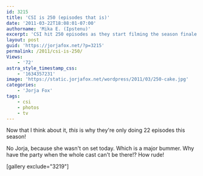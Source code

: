 ```yaml
---
id: 3215
title: 'CSI is 250 (episodes that is)'
date: '2011-03-22T18:08:01-07:00'
authorname: 'Mika E. (Ipstenu)'
excerpt: 'CSI hit 250 episodes as they start filming the season finale.'
layout: post
guid: 'https://jorjafox.net/?p=3215'
permalink: /2011/csi-is-250/
Views:
    - '72'
astra_style_timestamp_css:
    - '1634357231'
image: 'https://static.jorjafox.net/wordpress/2011/03/250-cake.jpg'
categories:
    - 'Jorja Fox'
tags:
    - csi
    - photos
    - tv
---
```


Now that I think about it, _this_ is why they're only doing 22 episodes this season!

No Jorja, because she wasn't on set today. Which is a major bummer. Why have the party when the whole cast can't be there!?  How rude!

[gallery exclude="3219"]
